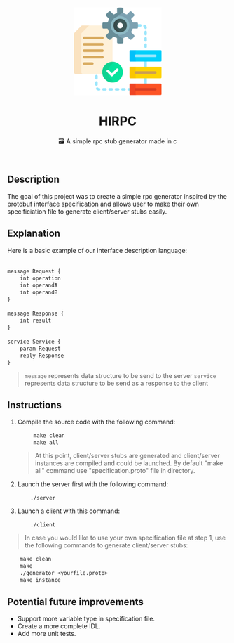 <div align="center">
	<br>
	<br>
	<img src="assets/images/process.png" width="200" height="200">
	<h1>HIRPC</h1>
	<p>
	<p>🗃️ A simple rpc stub generator made in c</p>
	</p>
	<br>
</div>

## Description

The goal of this project was to create a simple rpc generator inspired by the protobuf interface specification and allows user to make their own specificiation file to generate client/server stubs easily.

## Explanation

Here is a basic example of our interface description language:

```

message Request {
    int operation
    int operandA
    int operandB
}

message Response {
    int result
}

service Service {
    param Request
    reply Response
}
```

> `message` represents data structure to be send to the server
> `service` represents data structure to be send as a response to the client

## Instructions

1. Compile the source code with the following command:

    ```console
         make clean
         make all
    ```

    > At this point, client/server stubs are generated and client/server instances are compiled and could be launched. By default "make all" command use "specification.proto" file in directory.

2. Launch the server first with the following command:

    ```console
        ./server
    ```

3. Launch a client with this command:
    ```console
        ./client
    ```

> In case you would like to use your own specification file at step 1, use the following commands to generate client/server stubs:

```console
    make clean
    make
    ./generator <yourfile.proto>
    make instance
```

## Potential future improvements

-   Support more variable type in specification file.
-   Create a more complete IDL.
-   Add more unit tests.
